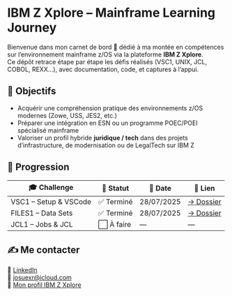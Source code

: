 # IBM Z Xplore – Mainframe Learning Journey

Bienvenue dans mon carnet de bord 📘 dédié à ma montée en compétences sur l’environnement mainframe z/OS via la plateforme **IBM Z Xplore**.  
Ce dépôt retrace étape par étape les défis réalisés (VSC1, UNIX, JCL, COBOL, REXX…), avec documentation, code, et captures à l’appui.

## 🎯 Objectifs
- Acquérir une compréhension pratique des environnements z/OS modernes (Zowe, USS, JES2, etc.)
- Préparer une intégration en ESN ou un programme POEC/POEI spécialisé mainframe
- Valoriser un profil hybride **juridique / tech** dans des projets d’infrastructure, de modernisation ou de LegalTech sur IBM Z

## 🧭 Progression

| 🎓 Challenge             | 📌 Statut   | 📅 Date       | 🔗 Lien                  |
|--------------------------|------------|---------------|---------------------------|
| VSC1 – Setup & VSCode    | ✅ Terminé | 28/07/2025    | [→ Dossier](./VSC1/)      |
| FILES1 – Data Sets       | ✅ Terminé | 28/07/2025    | [→ Dossier](./FILES1/)      |
| JCL1 – Jobs & JCL        | ⬜ À faire | —             | —                         |

## ✍️ Me contacter

💼 [LinkedIn](https://linkedin.com/in/josuerochadev)  
📧 josuexr@icloud.com  
🔗 [Mon profil IBM Z Xplore](https://ibmzxplore.influitive.com/profiles/8aeb5e98-1732-43c1-8411-ccb1f07b14e9)